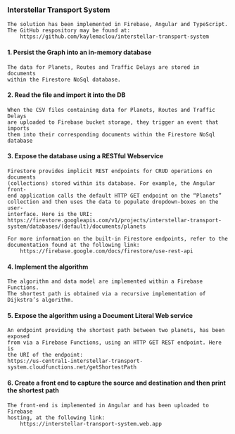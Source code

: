 ### Interstellar Transport System

    The solution has been implemented in Firebase, Angular and TypeScript.
    The GitHub respository may be found at:
        https://github.com/kaylemaclou/interstellar-transport-system

#### 1. Persist the Graph into an in-memory database

    The data for Planets, Routes and Traffic Delays are stored in documents
    within the Firestore NoSql database.

#### 2. Read the file and import it into the DB

    When the CSV files containing data for Planets, Routes and Traffic Delays
    are uploaded to Firebase bucket storage, they trigger an event that imports
    them into their corresponding documents within the Firestore NoSql database

#### 3. Expose the database using a RESTful Webservice

    Firestore provides implicit REST endpoints for CRUD operations on documents
    (collections) stored within its database. For example, the Angular front-
    end application calls the default HTTP GET endpoint on the “Planets”
    collection and then uses the data to populate dropdown-boxes on the user-
    interface. Here is the URI:
    https://firestore.googleapis.com/v1/projects/interstellar-transport-system/databases/(default)/documents/planets

    For more information on the built-in Firestore endpoints, refer to the documentation found at the following link:
    	https://firebase.google.com/docs/firestore/use-rest-api

#### 4. Implement the algorithm

    The algorithm and data model are implemented within a Firebase Functions.
    The shortest path is obtained via a recursive implementation of Dijkstra’s algorithm.

#### 5. Expose the algorithm using a Document Literal Web service

    An endpoint providing the shortest path between two planets, has been exposed
    from via a Firebase Functions, using an HTTP GET REST endpoint. Here is
    the URI of the endpoint:
    https://us-central1-interstellar-transport-system.cloudfunctions.net/getShortestPath

#### 6. Create a front end to capture the source and destination and then print the shortest path

    The front-end is implemented in Angular and has been uploaded to Firebase
    hosting, at the following link:
    	https://interstellar-transport-system.web.app
